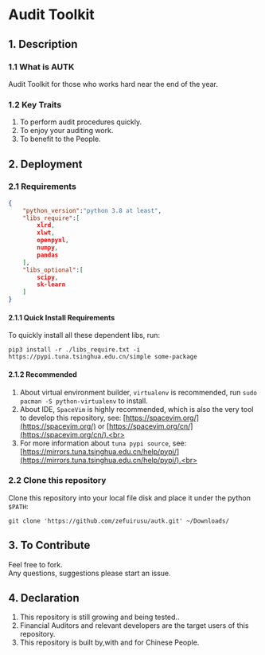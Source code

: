 # Audit Toolkit
## 1. Description
### 1.1 What is AUTK
Audit Toolkit for those who works hard near the end of the year.
### 1.2 Key Traits
1. To perform audit procedures quickly.
2. To enjoy your auditing work.
3. To benefit to the People.
## 2. Deployment
### 2.1 Requirements
```json
{
    "python_version":"python 3.8 at least",
    "libs_require":[
        xlrd,
        xlwt,
        openpyxl,
        numpy,
        pandas
    ],
    "libs_optional":[
        scipy,
        sk-learn
    ]
}
```
#### 2.1.1 Quick Install Requirements
To quickly install all these dependent libs, run:<br>
```
pip3 install -r ./libs_require.txt -i https://pypi.tuna.tsinghua.edu.cn/simple some-package
```
#### 2.1.2 Recommended
1. About virtual environment builder, `virtualenv` is recommended, run `sudo pacman -S python-virtualenv` to install.<br>
2. About IDE, `SpaceVim` is highly recommended, which is also the very tool to develop this repository, see: [https://spacevim.org/](https://spacevim.org/) or [https://spacevim.org/cn/](https://spacevim.org/cn/).<br>
3. For more information about `tuna pypi source`, see:[https://mirrors.tuna.tsinghua.edu.cn/help/pypi/](https://mirrors.tuna.tsinghua.edu.cn/help/pypi/).<br>

### 2.2 Clone this repository
Clone this repository into your local file disk and place it under the python `$PATH`:<br>
```
git clone 'https://github.com/zefuirusu/autk.git' ~/Downloads/
```
## 3. To Contribute
Feel free to fork.<br>
Any questions, suggestions please start an issue.<br>
## 4. Declaration
1. This repository is still growing and being tested..
2. Financial Auditors and relevant developers are the target users of this repository.
3. This repository is built by,with and for Chinese People.
